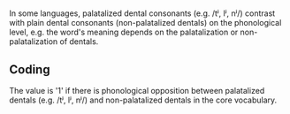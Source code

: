 # [](ParameterTable?__template__=property.md&property=Name#cldf:UT146)

In some languages, palatalized dental consonants (e.g. /tʲ, lʲ, nʲ/) contrast with plain dental consonants 
(non-palatalized dentals) on the phonological level, e.g. the word's meaning depends on the palatalization or non-palatalization of dentals.

[](ExampleTable?example_id=1&with_internal_ref_link#cldf:UT146-1)

## Coding

The value is '1' if there is phonological opposition between palatalized dentals (e.g. /tʲ, lʲ, nʲ/) and non-palatalized dentals in the core vocabulary.
